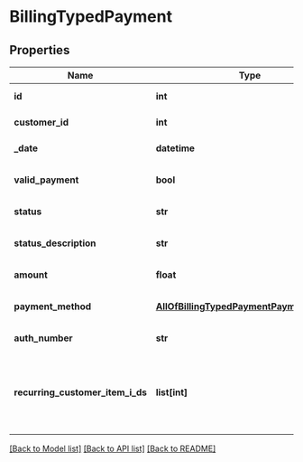 # BillingTypedPayment

## Properties
Name | Type | Description | Notes
------------ | ------------- | ------------- | -------------
**id** | **int** | Payment identifier | [optional] 
**customer_id** | **int** | Customer identifier | [optional] 
**_date** | **datetime** | Payment date | [optional] 
**valid_payment** | **bool** | Indicates if the payment is valid | [optional] 
**status** | **str** | Payment status | [optional] 
**status_description** | **str** | Payment status description | [optional] 
**amount** | **float** | Payment amount | [optional] 
**payment_method** | [**AllOfBillingTypedPaymentPaymentMethod**](AllOfBillingTypedPaymentPaymentMethod.md) | Payment method details | [optional] 
**auth_number** | **str** | Authorization number | [optional] 
**recurring_customer_item_i_ds** | **list[int]** | Relevant only for payments originating from recurring payments | [optional] 

[[Back to Model list]](../README.md#documentation-for-models) [[Back to API list]](../README.md#documentation-for-api-endpoints) [[Back to README]](../README.md)

